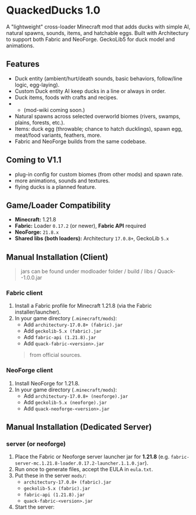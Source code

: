 # QuackedDucks 1.0

A "lightweight" cross-loader Minecraft mod that adds ducks with simple AI, natural spawns, sounds, items, and hatchable eggs. Built with Architectury to support both Fabric and NeoForge. GeckoLib5 for duck model and animations.

## Features
- Duck entity (ambient/hurt/death sounds, basic behaviors, follow/line logic, egg-laying).
- Custom Duck entity AI keep ducks in a line or always in order.
- Duck items, foods with crafts and recipes.
- - (mod-wiki coming soon.)
- Natural spawns across selected overworld biomes (rivers, swamps, plains, forests, etc.).
- Items: duck egg (throwable; chance to hatch ducklings), spawn egg, meat/food variants, feathers, more.
- Fabric and NeoForge builds from the same codebase.
## Coming to V1.1
- plug-in config for custom biomes (from other mods) and spawn rate.
- more animations, sounds and textures.
- flying ducks is a planned feature.
## Game/Loader Compatibility
- **Minecraft:** 1.21.8
- **Fabric:** Loader `0.17.2` (or newer), **Fabric API** required
- **NeoForge:** `21.8.x`
- **Shared libs (both loaders):** Architectury `17.0.8+`, GeckoLib `5.x`

## Manual Installation (Client)
> jars can be found under modloader folder / build / libs / Quack-<modloader>-1.0.0.jar
### Fabric client
1. Install a Fabric profile for Minecraft 1.21.8 (via the Fabric installer/launcher).
2. In your game directory (`.minecraft/mods`):
   - Add `architectury-17.0.8+ (fabric).jar`
   - Add `geckolib-5.x (fabric).jar`
   - Add `fabric-api (1.21.8).jar`
   - Add `quack-fabric-<version>.jar`
   > from official sources.

### NeoForge client
1. Install NeoForge for 1.21.8.
2. In your game directory (`.minecraft/mods`):
   - Add `architectury-17.0.8+ (neoforge).jar`
   - Add `geckolib-5.x (neoforge).jar`
   - Add `quack-neoforge-<version>.jar`

## Manual Installation (Dedicated Server)

### server (or neoforge)
1. Place the Fabric or Neoforge server launcher jar for **1.21.8** (e.g. `fabric-server-mc.1.21.8-loader.0.17.2-launcher.1.1.0.jar`).
2. Run once to generate files, accept the EULA in `eula.txt`.
3. Put these in the server `mods/`:
   - `architectury-17.0.8+ (fabric).jar`
   - `geckolib-5.x (fabric).jar`
   - `fabric-api (1.21.8).jar`
   - `quack-fabric-<version>.jar`
4. Start the server:
